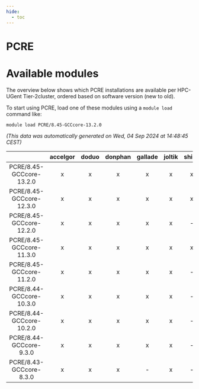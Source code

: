 ```yaml
---
hide:
  - toc
---
```


PCRE
====

# Available modules


The overview below shows which PCRE installations are available per HPC-UGent Tier-2cluster, ordered based on software version (new to old).

To start using PCRE, load one of these modules using a `module load` command like:

```shell
module load PCRE/8.45-GCCcore-13.2.0
```

*(This data was automatically generated on Wed, 04 Sep 2024 at 14:48:45 CEST)*  

| |accelgor|doduo|donphan|gallade|joltik|shinx|skitty|
| :---: | :---: | :---: | :---: | :---: | :---: | :---: | :---: |
|PCRE/8.45-GCCcore-13.2.0|x|x|x|x|x|x|x|
|PCRE/8.45-GCCcore-12.3.0|x|x|x|x|x|x|x|
|PCRE/8.45-GCCcore-12.2.0|x|x|x|x|x|-|x|
|PCRE/8.45-GCCcore-11.3.0|x|x|x|x|x|x|x|
|PCRE/8.45-GCCcore-11.2.0|x|x|x|x|x|-|x|
|PCRE/8.44-GCCcore-10.3.0|x|x|x|x|x|-|x|
|PCRE/8.44-GCCcore-10.2.0|x|x|x|x|x|-|x|
|PCRE/8.44-GCCcore-9.3.0|x|x|x|x|x|-|x|
|PCRE/8.43-GCCcore-8.3.0|x|x|x|-|x|-|x|
